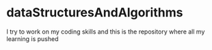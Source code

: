 # dataStructuresAndAlgorithms
I try to work on my coding skills and this is the repository where all my learning is pushed
